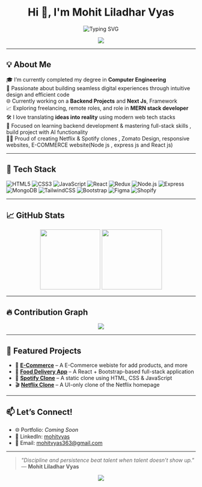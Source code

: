 <h1 align="center">Hi 👋, I'm Mohit Liladhar Vyas</h1>

<p align="center">
  <img src="https://readme-typing-svg.herokuapp.com?font=Fira+Code&size=24&duration=2000&pause=1000&color=36BCF7&center=true&vCenter=true&width=900&lines=Final+Year+Computer+Engineering+Student;Full-Stack+Web+Developer;React+%7C+Node+%7C+MongoDB+Enthusiast;Lifelong+Learner+%7C+Remote+Work+Seeker" alt="Typing SVG" />
</p>

<p align="center">
  <img src="https://capsule-render.vercel.app/api?type=waving&color=0:1E90FF,100:8A2BE2&height=100&section=header&text=🚀+Exploring+Code%2C+Creativity%2C+and+Impact&fontColor=FFFFFF&fontSize=22&fontAlign=50" />
</p>




---

## 💡 About Me

🎓 I’m currently completed my degree in **Computer Engineering**  
🧠 Passionate about building seamless digital experiences through intuitive design and efficient code  
🌐 Currently working on a **Backend Projects** and **Next Js**, Framework  
📈 Exploring freelancing, remote roles, and role in **MERN stack developer**  
🛠️ I love translating **ideas into reality** using modern web tech stacks   
🎯 Focused on learning backend development & mastering full-stack skills , build project with AI functionality  
👨‍💻 Proud of creating Netflix & Spotify clones , Zomato Design, responsive websites, E-COMMERCE website(Node js , express js and React js)

---

## 🧰 Tech Stack

![HTML5](https://img.shields.io/badge/HTML5-E34F26?style=flat-square&logo=html5&logoColor=white)
![CSS3](https://img.shields.io/badge/CSS3-1572B6?style=flat-square&logo=css3&logoColor=white)
![JavaScript](https://img.shields.io/badge/JavaScript-F7DF1E?style=flat-square&logo=javascript&logoColor=black)
![React](https://img.shields.io/badge/React-20232A?style=flat-square&logo=react&logoColor=61DAFB)
![Redux](https://img.shields.io/badge/Redux-593D88?style=flat-square&logo=redux&logoColor=white)
![Node.js](https://img.shields.io/badge/Node.js-339933?style=flat-square&logo=nodedotjs&logoColor=white)
![Express](https://img.shields.io/badge/Express.js-000000?style=flat-square&logo=express&logoColor=white)
![MongoDB](https://img.shields.io/badge/MongoDB-4EA94B?style=flat-square&logo=mongodb&logoColor=white)
![TailwindCSS](https://img.shields.io/badge/Tailwind_CSS-38B2AC?style=flat-square&logo=tailwind-css&logoColor=white)
![Bootstrap](https://img.shields.io/badge/Bootstrap-563D7C?style=flat-square&logo=bootstrap&logoColor=white)
![Figma](https://img.shields.io/badge/Figma-F24E1E?style=flat-square&logo=figma&logoColor=white)
![Shopify](https://img.shields.io/badge/Shopify-7AB55C?style=flat-square&logo=shopify&logoColor=white)

---

## 📈 GitHub Stats

<div align="center">
  <img src="https://github-readme-stats.vercel.app/api?username=Vyasmohit28&show_icons=true&theme=radical&border_radius=12&icon_color=00ffc6" height="160px" />
  <img src="https://github-readme-stats.vercel.app/api/top-langs/?username=Vyasmohit28&layout=compact&theme=radical&border_radius=12&title_color=00ffc6" height="160px" />
</div>

---

## 🔥 Contribution Graph

<p align="center">
  <img src="https://github-readme-activity-graph.vercel.app/graph?username=Vyasmohit28&theme=react-dark&hide_border=true&line=00ffc6&point=ffffff&area_color=36BCF7&color=ffffff" />
</p>

---

## 📌 Featured Projects

- 🔗 **[E-Commerce](https://github.com/Vyasmohit28/E-commerce-website-BACKEND-.git)** – A E-Commerce webiste for add products, and more   
- 🍔 **[Food Delivery App](#)** – A React + Bootstrap-based full-stack application  
- 🎵 **[Spotify Clone](#)** – A static clone using HTML, CSS & JavaScript  
- 🎬 **[Netflix Clone](#)** – A UI-only clone of the Netflix homepage

---

## 📫 Let’s Connect!

- 🌐 Portfolio: *Coming Soon*
- 💼 LinkedIn: [mohitvyas](www.linkedin.com/in/vyasmohit23)
- 📧 Email: mohitvyas363@gmail.com

---

> *"Discipline and persistence beat talent when talent doesn’t show up."*  
> — **Mohit Liladhar Vyas**

<p align="center">
  <img src="https://capsule-render.vercel.app/api?type=waving&color=0:36BCF7,100:0D1117&height=100&section=footer" />
</p>
